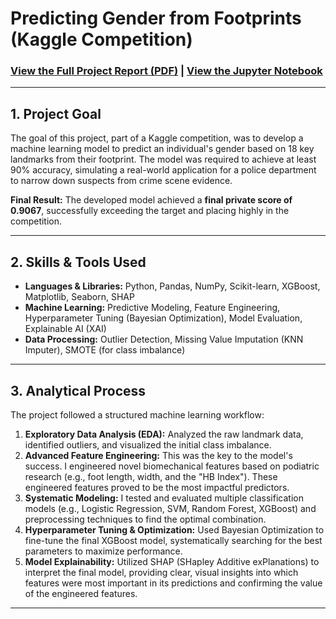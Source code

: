 # Predicting Gender from Footprints (Kaggle Competition)

### [View the Full Project Report (PDF)](Deep_Learning_report.pdf) | [View the Jupyter Notebook](data_mining.ipynb)

---

## 1. Project Goal

The goal of this project, part of a Kaggle competition, was to develop a machine learning model to predict an individual's gender based on 18 key landmarks from their footprint. The model was required to achieve at least 90% accuracy, simulating a real-world application for a police department to narrow down suspects from crime scene evidence.

**Final Result:** The developed model achieved a **final private score of 0.9067**, successfully exceeding the target and placing highly in the competition.

---

## 2. Skills & Tools Used

*   **Languages & Libraries:** Python, Pandas, NumPy, Scikit-learn, XGBoost, Matplotlib, Seaborn, SHAP
*   **Machine Learning:** Predictive Modeling, Feature Engineering, Hyperparameter Tuning (Bayesian Optimization), Model Evaluation, Explainable AI (XAI)
*   **Data Processing:** Outlier Detection, Missing Value Imputation (KNN Imputer), SMOTE (for class imbalance)

---

## 3. Analytical Process

The project followed a structured machine learning workflow:

1.  **Exploratory Data Analysis (EDA):** Analyzed the raw landmark data, identified outliers, and visualized the initial class imbalance.
2.  **Advanced Feature Engineering:** This was the key to the model's success. I engineered novel biomechanical features based on podiatric research (e.g., foot length, width, and the "HB Index"). These engineered features proved to be the most impactful predictors.
3.  **Systematic Modeling:** I tested and evaluated multiple classification models (e.g., Logistic Regression, SVM, Random Forest, XGBoost) and preprocessing techniques to find the optimal combination.
4.  **Hyperparameter Tuning & Optimization:** Used Bayesian Optimization to fine-tune the final XGBoost model, systematically searching for the best parameters to maximize performance.
5.  **Model Explainability:** Utilized SHAP (SHapley Additive exPlanations) to interpret the final model, providing clear, visual insights into which features were most important in its predictions and confirming the value of the engineered features.

---
